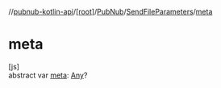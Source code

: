//[pubnub-kotlin-api](../../../../index.md)/[[root]](../../index.md)/[PubNub](../index.md)/[SendFileParameters](index.md)/[meta](meta.md)

# meta

[js]\
abstract var [meta](meta.md): [Any](https://kotlinlang.org/api/core/kotlin-stdlib/kotlin/-any/index.html)?
